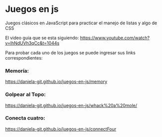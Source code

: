 # Juegos en js
Juegos clásicos en JavaScript para practicar el manejo de listas y algo de CSS

El video guia que se esta siguiendo: https://www.youtube.com/watch?v=lhNdUVh3qCc&t=1044s

Para probar cada uno de los juegos se puede ingresar sus links correspondientes:

### Memoría:
<https://daniela-git.github.io/juegos-en-js/memory>

### Golpear al Topo:
https://daniela-git.github.io/juegos-en-js/whack%20a%20mole/

### Conecta cuatro:
https://daniela-git.github.io/juegos-en-js/connectFour
